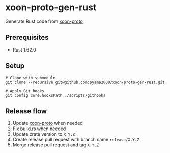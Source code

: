 # xoon-proto-gen-rust

Generate Rust code from [xoon-proto](https://github.com/pyama2000/xoon-proto)

## Prerequisites

- Rust 1.62.0

## Setup

```shell
# Clone with submodule
git clone --recursive git@github.com:pyama2000/xoon-proto-gen-rust.git

# Apply Git hooks
git config core.hooksPath ./scripts/githooks
```

## Release flow

1. Update [xoon-proto](https://github.com/pyama2000/xoon-proto) when needed
2. Fix build.rs when needed
3. Update crate version to `X.Y.Z`
4. Create release pull request with branch name `release/X.Y.Z`
5. Merge release pull request and tag `X.Y.Z`
